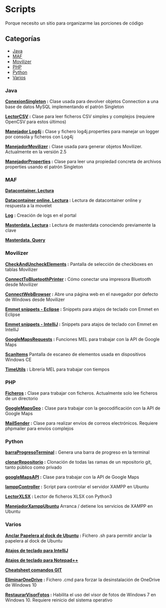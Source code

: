 # Scripts
Porque necesito un sitio para organizarme las porciones de código

## Categorías
- [Java](#java)
- [MAF](#maf)
- [Movilizer](#movilizer)
- [PHP](#php)
- [Python](#python)
- [Varios](#varios)

### Java
__[ConexionSingleton](/scripts/java/ConexionSingleton.java) :__ Clase usada para devolver objetos Connection a una base de datos MySQL implementando el patrón Singleton

__[LectorCSV](/scripts/java/LectorCSV.java) :__ Clase para leer ficheros CSV simples y complejos (requiere OpenCSV para estos últimos)

__[Manejador Log4j](/scripts/java/ManejadorLog4j) :__ Clase y fichero log4j.properties para manejar un logger por consola y ficheros con Log4j

__[ManejadorMovilizer](/scripts/java/ManejadorMovilizer.java) :__ Clase usada para generar objetos Movilizer. Actualmente en la versión 2.5

__[ManejadorProperties](/scripts/java/ManejadorProperties.java) :__ Clase para leer una propiedad concreta de archivos properties usando el patrón Singleton

### MAF
__[Datacontainer. Lectura](/scripts/maf/lecturaDatacontainer.groovy)__ 

__[Datacontainer online. Lectura](/scripts/maf/lecturaDatacontainerOnline.groovy) :__ Lectura de datacontainer online y respuesta a la movelet

__[Log](/scripts/maf/log.groovy) :__ Creación de logs en el portal

__[Masterdata. Lectura](/scripts/maf/lecturaMasterdata.groovy) :__ Lectura de masterdata conociendo previamente la clave

__[Masterdata. Query](/scripts/maf/queryMasterdata.groovy)__

### Movilizer
__[CheckAndUncheckElements](/scripts/movilizer/CheckAndUncheckElements.mxml) :__ Pantalla de selección de checkboxes en tablas Movilizer

__[ConnectToBluetoothPrinter](/scripts/movilizer/ConnectToBluetoothPrinter.mxml) :__ Cómo conectar una impresora Bluetooth desde Movilizer

__[ConnectWebBrowser](/scripts/movilizer/ConnectWebBrowser.mxml) :__ Abre una página web en el navegador por defecto de Windows desde Movilizer

__[Emmet snippets - Eclipse](/scripts/movilizer/movilizerEmmetSnippets.xml) :__ Snippets para atajos de teclado con Emmet en Eclipse

__[Emmet snippets - IntelliJ](/scripts/movilizer/movilizerEmmetSnippetsIntelliJ.xml) :__ Snippets para atajos de teclado con Emmet en IntelliJ

__[GoogleMapsRequests](/scripts/movilizer/GoogleMapsRequests.mxml) :__ Funciones MEL para trabajar con la API de Google Maps

__[ScanItems](/scripts/movilizer/ScanItems.mxml)__ Pantalla de escaneo de elementos usada en dispositivos Windows CE

__[TimeUtils](/scripts/movilizer/TimeUtils.mxml) :__ Librería MEL para trabajar con tiempos

### PHP
__[Ficheros](/scripts/php/Ficheros.php) :__ Clase para trabajar con ficheros. Actualmente solo lee ficheros de un directorio

__[GoogleMapsGeo](/scripts/php/GoogleMapsGeo.php) :__ Clase para trabajar con la geocodificación con la API de Google Maps

__[MailSender](/scripts/php/MailSender.php) :__ Clase para realizar envíos de correos electrónicos. Requiere phpmailer para envíos complejos

### Python
__[barraProgresoTerminal](/scripts/python/barraProgresoTerminal.py) :__ Genera una barra de progreso en la terminal

__[clonarRepositorio](/scripts/python/clonarRepositorio.py) :__ Clonación de todas las ramas de un repositorio git, tanto público como privado

__[googleMapsAPI](/scripts/python/googleMapsAPI.py) :__ Clase para trabajar con la API de Google Maps

__[lamppController](/scripts/python/lamppController.py) :__ Script para controlar el servidor XAMPP en Ubuntu

__[LectorXLSX](/scripts/python/LectorXLSX.py) :__ Lector de ficheros XLSX con Python3

__[ManejadorXamppUbuntu](/scripts/python/manejadorXamppUbuntu.py)__ Arranca / detiene los servicios de XAMPP en Ubuntu

### Varios
__[Anclar Papelera al dock de Ubuntu](/scripts/varios/PapeleraDockUbuntu.sh) :__ Fichero .sh para permitir anclar la papelera al dock de Ubuntu

__[Atajos de teclado para IntelliJ](/scripts/varios/intellij-shortcuts.md)__

__[Atajos de teclado para Notepad++](/scripts/varios/atajosNotepad++.md)__

__[Cheatsheet comandos GIT](/scripts/varios/cheatsheetGit.md)__

__[EliminarOneDrive](/scripts/varios/eliminarOneDrive.cmd) :__ Fichero .cmd para forzar la desinstalación de OneDrive de Windows 10

__[RestaurarVisorFotos](/scripts/varios/restaurarVisorFotos.reg) :__ Habilita el uso del visor de fotos de Windows 7 en Windows 10. Requiere reinicio del sistema operativo
